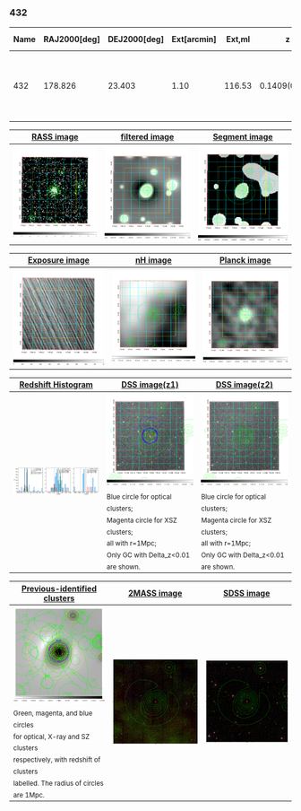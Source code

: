 <div STYLE="page-break-after: always;"></div>

### 432

|Name|RAJ2000[deg]|DEJ2000[deg] |Ext[arcmin]| Ext,ml | z | z_src| C|GC(XSZ,Delta_z<0.01)| GC(OPT,Delta_z<0.01)|GC| R_sig[arcmin] | R500[arcmin] | R500[Mpc]| CRsig[c/s] | CR500[c/s] |L500[1E44 erg/s]|F500[1E-12 erg/s/cm^2]| M500[1E14 Msun]|Tx[keV]|Cnt_sig|Beta|Rc[arcmin]|Comment|Alias|
|---|---|---|---|---|---|------|---|--------|---------|----------|---|---|---|---|---|---|---|---|---|---|---|---|---|---|
|432| 178.826| 23.403| 1.10| 116.53| 0.1409(0.005)| z1, z_xsz| B| F20, MCXC, PSZ2, Tar, XB| A, C, N, RM, W| A, C, F20, MCXC, N, PSZ2, Tar, W, XB| 8.312| 8.801| 1.310| 0.654(0.046)| 0.661(0.046)| 7.030(0.193)| 13.242(0.363)| 7.33(0.10)| 7.66(0.06)| 290.3| 0.837(-0.089+0.096)| 2.656(-0.479+0.450)| -| k042|

|[RASS image](../image/432/432_img.pdf)|[filtered image](../image/432/432_fil.pdf)|[Segment image](../image/432/432_seg.pdf)|
|-------------------|--------------------|-------------------|
| <img src="../image/432/432_img.png" width="300">  | <img src="../image/432/432_fil.png" width="300">   | <img src="../image/432/432_seg.png" width="300">  |

|[Exposure image](../image/432/432_mex.pdf)| [nH image](../image/432/432_nh.pdf)| [Planck image](../image/432/432_p.pdf)|
|-------------------|--------------------|-------------------|
|<img src="../image/432/432_mex.png" width="300">   | <img src="../image/432/432_nh.png" width="300">    | <img src="../image/432/432_p.png" width="300"> |

|[Redshift Histogram](../image/432/432_zg.pdf) | [DSS image(z1)](../image/432/432_dss_z1.pdf)      |  [DSS image(z2)](../image/432/432_dss_z2.pdf)    |
|-------------------|--------------------|-------------------|
|<img src="../image/432/432_zg.png" width="300"> |<img src="../image/432/432_dss_z1.png" width="300"> <sub><br>Blue circle for optical clusters; <br>Magenta circle for XSZ clusters; <br>all with r=1Mpc; <br>Only GC with Delta_z<0.01 are shown. </sub>| <img src="../image/432/432_dss_z2.png" width="300"><sub><br>Blue circle for optical clusters; <br>Magenta circle for XSZ clusters; <br>all with r=1Mpc; <br>Only GC with Delta_z<0.01 are shown. </sub> |

|[Previous-identified clusters](../image/432/432_gc.pdf) | [2MASS image](../image/432/432_2mass.pdf)      |[SDSS image](../image/432/432_sdss.pdf)   |
|-------------------|-------------------|-------------------|
|<img src=../image/432/432_gc.png width="300"> <br><sub>Green, magenta, and blue circles <br>for optical, X-ray and SZ clusters <br>respectively, with redshift of clusters <br>labelled. The radius of circles <br>are 1Mpc.</sub>|<img src="../image/432/432_2mass.png" width="300">  | <img src="../image/432/432_sdss.png" width="300">  |




